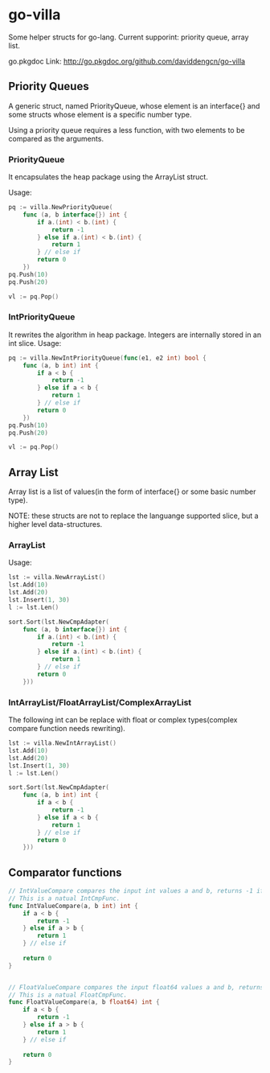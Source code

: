 go-villa
========

Some helper structs for go-lang. Current supporint: priority queue, array list.

go.pkgdoc Link: http://go.pkgdoc.org/github.com/daviddengcn/go-villa

Priority Queues
---------------
A generic struct, named PriorityQueue, whose element is an interface{} and some structs whose element is a specific number type.

Using a priority queue requires a less function, with two elements to be compared as the arguments.

### PriorityQueue

It encapsulates the heap package using the ArrayList struct.

Usage:
```go
pq := villa.NewPriorityQueue(
    func (a, b interface{}) int {
        if a.(int) < b.(int) {
            return -1
        } else if a.(int) < b.(int) {
            return 1
        } // else if
        return 0
    })
pq.Push(10)
pq.Push(20)

vl := pq.Pop()
```

### IntPriorityQueue

It rewrites the algorithm in heap package. Integers are internally stored in an int slice.
Usage:
```go
pq := villa.NewIntPriorityQueue(func(e1, e2 int) bool {
    func (a, b int) int {
        if a < b {
            return -1
        } else if a < b {
            return 1
        } // else if
        return 0
    })
pq.Push(10)
pq.Push(20)

vl := pq.Pop()
```

Array List
----------
Array list is a list of values(in the form of interface{} or some basic number type).

NOTE: these structs are not to replace the languange supported slice, but a higher level data-structures.

### ArrayList
Usage:
```go
lst := villa.NewArrayList()
lst.Add(10)
lst.Add(20)
lst.Insert(1, 30)
l := lst.Len()

sort.Sort(lst.NewCmpAdapter(
    func (a, b interface{}) int {
        if a.(int) < b.(int) {
            return -1
        } else if a.(int) < b.(int) {
            return 1
        } // else if
        return 0
    }))
```

### IntArrayList/FloatArrayList/ComplexArrayList
The following int can be replace with float or complex types(complex compare function needs rewriting).
```go
lst := villa.NewIntArrayList()
lst.Add(10)
lst.Add(20)
lst.Insert(1, 30)
l := lst.Len()

sort.Sort(lst.NewCmpAdapter(
    func (a, b int) int {
        if a < b {
            return -1
        } else if a < b {
            return 1
        } // else if
        return 0
    }))
```

Comparator functions
--------------------
```go
// IntValueCompare compares the input int values a and b, returns -1 if a < b, 1 if a > b, and 0 otherwise.
// This is a natual IntCmpFunc.
func IntValueCompare(a, b int) int {
    if a < b {
        return -1
    } else if a > b {
        return 1
    } // else if
    
    return 0
}


// FloatValueCompare compares the input float64 values a and b, returns -1 if a < b, 1 if a > b, and 0 otherwise.
// This is a natual FloatCmpFunc.
func FloatValueCompare(a, b float64) int {
    if a < b {
        return -1
    } else if a > b {
        return 1
    } // else if
    
    return 0
}
```
